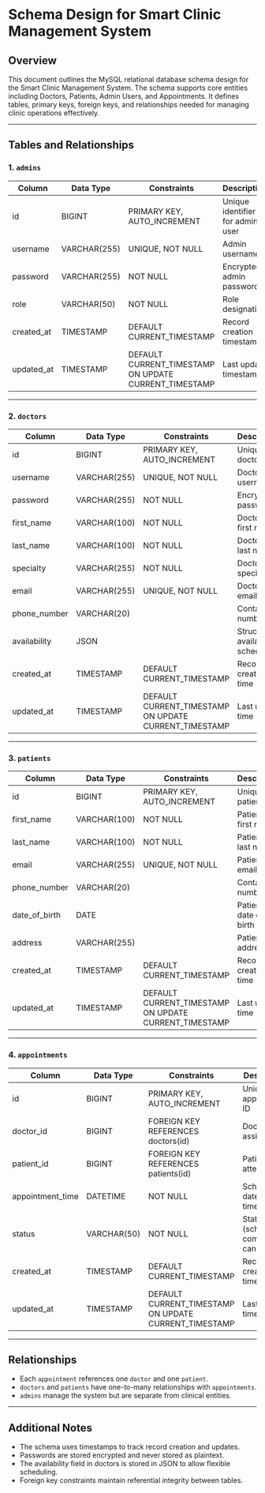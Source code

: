 # Schema Design for Smart Clinic Management System

## Overview

This document outlines the MySQL relational database schema design for the Smart Clinic Management System. The schema supports core entities including Doctors, Patients, Admin Users, and Appointments. It defines tables, primary keys, foreign keys, and relationships needed for managing clinic operations effectively.

---

## Tables and Relationships

### 1. `admins`

| Column      | Data Type     | Constraints                                     | Description                    |
|-------------|---------------|------------------------------------------------|-------------------------------|
| id          | BIGINT        | PRIMARY KEY, AUTO_INCREMENT                     | Unique identifier for admin user |
| username    | VARCHAR(255)  | UNIQUE, NOT NULL                                | Admin username                |
| password    | VARCHAR(255)  | NOT NULL                                       | Encrypted admin password      |
| role        | VARCHAR(50)   | NOT NULL                                       | Role designation              |
| created_at  | TIMESTAMP     | DEFAULT CURRENT_TIMESTAMP                       | Record creation timestamp     |
| updated_at  | TIMESTAMP     | DEFAULT CURRENT_TIMESTAMP ON UPDATE CURRENT_TIMESTAMP | Last update timestamp    |

---

### 2. `doctors`

| Column        | Data Type     | Constraints                                     | Description                   |
|---------------|---------------|------------------------------------------------|------------------------------|
| id            | BIGINT        | PRIMARY KEY, AUTO_INCREMENT                     | Unique doctor ID             |
| username      | VARCHAR(255)  | UNIQUE, NOT NULL                                | Doctor's username            |
| password      | VARCHAR(255)  | NOT NULL                                       | Encrypted password           |
| first_name    | VARCHAR(100)  | NOT NULL                                       | Doctor's first name          |
| last_name     | VARCHAR(100)  | NOT NULL                                       | Doctor's last name           |
| specialty     | VARCHAR(255)  | NOT NULL                                       | Doctor's specialty           |
| email         | VARCHAR(255)  | UNIQUE, NOT NULL                                | Doctor's email               |
| phone_number  | VARCHAR(20)   |                                                | Contact number               |
| availability  | JSON          |                                                | Structured availability schedule |
| created_at    | TIMESTAMP     | DEFAULT CURRENT_TIMESTAMP                       | Record creation time         |
| updated_at    | TIMESTAMP     | DEFAULT CURRENT_TIMESTAMP ON UPDATE CURRENT_TIMESTAMP | Last update time        |

---

### 3. `patients`

| Column        | Data Type     | Constraints                                     | Description                  |
|---------------|---------------|------------------------------------------------|-----------------------------|
| id            | BIGINT        | PRIMARY KEY, AUTO_INCREMENT                     | Unique patient ID            |
| first_name    | VARCHAR(100)  | NOT NULL                                       | Patient's first name         |
| last_name     | VARCHAR(100)  | NOT NULL                                       | Patient's last name          |
| email         | VARCHAR(255)  | UNIQUE, NOT NULL                                | Patient's email              |
| phone_number  | VARCHAR(20)   |                                                | Contact number               |
| date_of_birth | DATE          |                                                | Patient's date of birth      |
| address       | VARCHAR(255)  |                                                | Patient's address            |
| created_at    | TIMESTAMP     | DEFAULT CURRENT_TIMESTAMP                       | Record creation time         |
| updated_at    | TIMESTAMP     | DEFAULT CURRENT_TIMESTAMP ON UPDATE CURRENT_TIMESTAMP | Last update time        |

---

### 4. `appointments`

| Column           | Data Type     | Constraints                                     | Description                  |
|------------------|---------------|------------------------------------------------|-----------------------------|
| id               | BIGINT        | PRIMARY KEY, AUTO_INCREMENT                     | Unique appointment ID        |
| doctor_id        | BIGINT        | FOREIGN KEY REFERENCES doctors(id)              | Doctor assigned              |
| patient_id       | BIGINT        | FOREIGN KEY REFERENCES patients(id)             | Patient attending            |
| appointment_time | DATETIME      | NOT NULL                                       | Scheduled date and time      |
| status           | VARCHAR(50)   | NOT NULL                                       | Status (scheduled, completed, canceled) |
| created_at       | TIMESTAMP     | DEFAULT CURRENT_TIMESTAMP                       | Record creation time         |
| updated_at       | TIMESTAMP     | DEFAULT CURRENT_TIMESTAMP ON UPDATE CURRENT_TIMESTAMP | Last update time        |

---

## Relationships

- Each `appointment` references one `doctor` and one `patient`.
- `doctors` and `patients` have one-to-many relationships with `appointments`.
- `admins` manage the system but are separate from clinical entities.

---

## Additional Notes

- The schema uses timestamps to track record creation and updates.
- Passwords are stored encrypted and never stored as plaintext.
- The availability field in doctors is stored in JSON to allow flexible scheduling.
- Foreign key constraints maintain referential integrity between tables.
